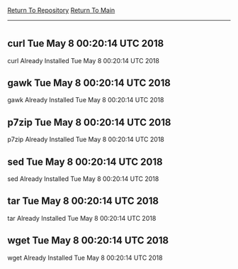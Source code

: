 [Return To Repository](https://github.com/deathbybandaid/piholeparser/)
[Return To Main](https://github.com/deathbybandaid/piholeparser/blob/master/RecentRunLogs/Mainlog.md)
____________________________________
# 
## curl Tue May 8 00:20:14 UTC 2018
curl Already Installed Tue May 8 00:20:14 UTC 2018
## gawk Tue May 8 00:20:14 UTC 2018
gawk Already Installed Tue May 8 00:20:14 UTC 2018
## p7zip Tue May 8 00:20:14 UTC 2018
p7zip Already Installed Tue May 8 00:20:14 UTC 2018
## sed Tue May 8 00:20:14 UTC 2018
sed Already Installed Tue May 8 00:20:14 UTC 2018
## tar Tue May 8 00:20:14 UTC 2018
tar Already Installed Tue May 8 00:20:14 UTC 2018
## wget Tue May 8 00:20:14 UTC 2018
wget Already Installed Tue May 8 00:20:14 UTC 2018
